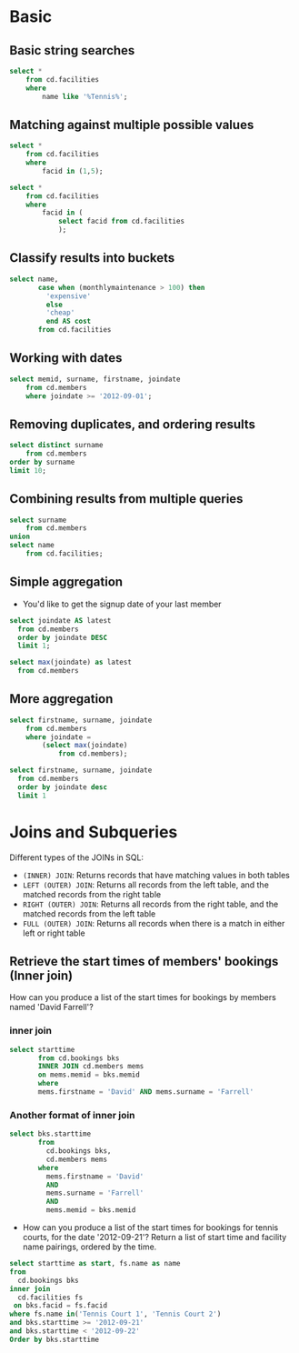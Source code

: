 # Basic

## Basic string searches

```sql
select *
	from cd.facilities
	where
		name like '%Tennis%';
```

## Matching against multiple possible values

```sql
select *
	from cd.facilities
	where
		facid in (1,5);
```

```sql
select *
	from cd.facilities
	where
		facid in (
			select facid from cd.facilities
			);
```

## Classify results into buckets

```sql
select name,
       case when (monthlymaintenance > 100) then
	     'expensive'
		 else
		 'cheap'
		 end AS cost
       from cd.facilities
```

## Working with dates

```sql
select memid, surname, firstname, joindate
	from cd.members
	where joindate >= '2012-09-01';
```

## Removing duplicates, and ordering results

```sql
select distinct surname
	from cd.members
order by surname
limit 10;
```

## Combining results from multiple queries

```sql
select surname
	from cd.members
union
select name
	from cd.facilities;
```

## Simple aggregation

- You'd like to get the signup date of your last member

```sql
select joindate AS latest
  from cd.members
  order by joindate DESC
  limit 1;
```

```sql
select max(joindate) as latest
  from cd.members
```

## More aggregation

```sql
select firstname, surname, joindate
	from cd.members
	where joindate =
		(select max(joindate)
			from cd.members);
```

```sql
select firstname, surname, joindate
  from cd.members
  order by joindate desc
  limit 1

```

# Joins and Subqueries

Different types of the JOINs in SQL:

- `(INNER) JOIN`: Returns records that have matching values in both tables
- `LEFT (OUTER) JOIN`: Returns all records from the left table, and the matched records from the right table
- `RIGHT (OUTER) JOIN`: Returns all records from the right table, and the matched records from the left table
- `FULL (OUTER) JOIN`: Returns all records when there is a match in either left or right table

## Retrieve the start times of members' bookings (Inner join)

How can you produce a list of the start times for bookings by members named 'David Farrell'?

### inner join

```sql
select starttime
       from cd.bookings bks
       INNER JOIN cd.members mems
	   on mems.memid = bks.memid
       where
	   mems.firstname = 'David' AND mems.surname = 'Farrell'
```

### Another format of inner join

```sql
select bks.starttime
       from
	     cd.bookings bks,
         cd.members mems
       where
	     mems.firstname = 'David'
		 AND
		 mems.surname = 'Farrell'
		 AND
		 mems.memid = bks.memid
```

- How can you produce a list of the start times for bookings for tennis courts, for the date '2012-09-21'? Return a list of start time and facility name pairings, ordered by the time.

```sql
select starttime as start, fs.name as name
from
  cd.bookings bks
inner join
  cd.facilities fs
 on bks.facid = fs.facid
where fs.name in('Tennis Court 1', 'Tennis Court 2')
and bks.starttime >= '2012-09-21'
and bks.starttime < '2012-09-22'
Order by bks.starttime
```

